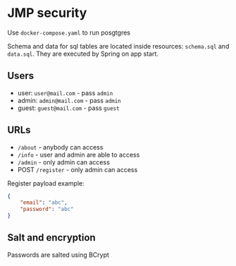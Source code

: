 # JMP security

Use `docker-compose.yaml` to run posgtgres


Schema and data for sql tables are located inside resources: `schema.sql` and `data.sql`. They are executed by Spring on app start.

## Users

- user: `user@mail.com` - pass `admin`
- admin: `admin@mail.com` - pass `admin`
- guest: `guest@mail.com` - pass `guest`

## URLs

- `/about` - anybody can access
- `/info` - user and admin are able to access
- `/admin` - only admin can access
- POST `/register` - only admin can access

Register payload example:
```json
{
    "email": "abc",
    "password": "abc"
}
```

## Salt and encryption

Passwords are salted using BCrypt